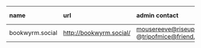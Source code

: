 
| name | url | admin contact | open registration |
| :--- | :-- | :------------ | :---------------- |
| bookwyrm.social | http://bookwyrm.social/ | mousereeve@riseup.net / @tripofmice@friend.camp | ❌ |
